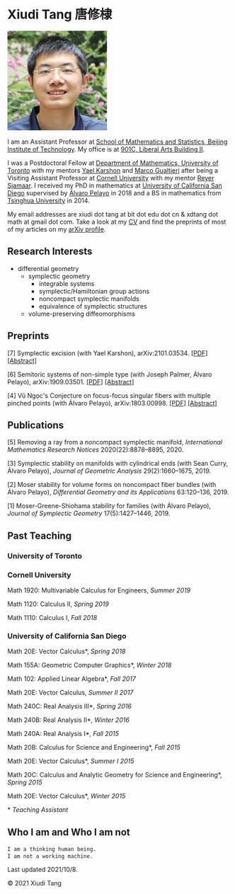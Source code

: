 # Xiudi Tang 唐修棣

![In front of Malott Hall, August 2019.](/portrait.jpg)

I am an Assistant Professor at [School of Mathematics and Statistics, Beijing Institute of Technology](https://math.bit.edu.cn/).
My office is at [901C, Liberal Arts Building II](https://www.google.com/maps/place/8PFRP5J9%2B43).

I was a Postdoctoral Fellow at [Department of Mathematics, University of Toronto](https://www.math.toronto.edu/cms/) with my mentors [Yael Karshon](http://www.math.utoronto.ca/~karshon/) and [Marco Gualtieri](http://www.math.toronto.edu/mgualt/) after being a Visiting Assistant Professor at [Cornell University](https://math.cornell.edu/) with my mentor [Reyer Sjamaar](https://math.cornell.edu/reyer-sjamaar).
I received my PhD in mathematics at [University of California San Diego](http://www.math.ucsd.edu/) supervised by [Álvaro Pelayo](https://blogs.mat.ucm.es/alvpel01/) in 2018 and a BS in mathematics from [Tsinghua University](https://www.math.tsinghua.edu.cn/) in 2014.

My email addresses are xiudi dot tang at bit dot edu dot cn & xdtang dot math at gmail dot com.
Take a look at my [CV](/cv.pdf) and find the preprints of most of my articles on my [arXiv profile](https://arxiv.org/a/tang_x_1.html).

## Research Interests

- differential geometry
  - symplectic geometry
    - integrable systems
    - symplectic/Hamiltonian group actions
    - noncompact symplectic manifolds
    - equivalence of symplectic structures
  - volume-preserving diffeomorphisms

## Preprints

[7] Symplectic excision (with Yael Karshon), arXiv:2101.03534. [[PDF]](https://arxiv.org/pdf/2101.03534.pdf) [[Abstract]](https://arxiv.org/abs/2101.03534)

[6] Semitoric systems of non-simple type (with Joseph Palmer, Álvaro Pelayo), arXiv:1909.03501. [[PDF]](https://arxiv.org/pdf/1909.03501.pdf) [[Abstract]](https://arxiv.org/abs/1909.03501)

[4] Vũ Ngọc's Conjecture on focus-focus singular fibers with multiple pinched points (with Álvaro Pelayo), arXiv:1803.00998. [[PDF]](https://arxiv.org/pdf/1803.00998.pdf) [[Abstract]](https://arxiv.org/abs/1803.00998)

## Publications

[5] Removing a ray from a noncompact symplectic manifold, *International Mathematics Research Notices* 2020(22):8878&ndash;8895, 2020.

[3] Symplectic stability on manifolds with cylindrical ends (with Sean Curry, Álvaro Pelayo), *Journal of Geometric Analysis* 29(2):1660&ndash;1675, 2019.

[2] Moser stability for volume forms on noncompact fiber bundles (with Álvaro Pelayo), *Differential Geometry and its Applications* 63:120&ndash;136, 2019.

[1] Moser-Greene-Shiohama stability for families (with Álvaro Pelayo), *Journal of Symplectic Geometry* 17(5):1427&ndash;1446, 2019.

## Past Teaching

### University of Toronto

### Cornell University

Math 1920: Multivariable Calculus for Engineers, *Summer 2019* 

Math 1120: Calculus II, *Spring 2019*

Math 1110: Calculus I, *Fall 2018*

### University of California San Diego

Math 20E: Vector Calculus\*, *Spring 2018*

Math 155A: Geometric Computer Graphics\*, *Winter 2018*

Math 102: Applied Linear Algebra\*, *Fall 2017*

Math 20E: Vector Calculus, *Summer II 2017*

Math 240C: Real Analysis III\*, *Spring 2016*

Math 240B: Real Analysis II\*, *Winter 2016*

Math 240A: Real Analysis I\*, *Fall 2015*

Math 20B: Calculus for Science and Engineering\*, *Fall 2015*

Math 20E: Vector Calculus\*, *Summer I 2015*

Math 20C: Calculus and Analytic Geometry for Science and Engineering\*, *Spring 2015*

Math 20E: Vector Calculus\*, *Winter 2015*

\* *Teaching Assistant*

## Who I am and Who I am not

    I am a thinking human being.
    I am not a working machine.

Last updated 2021/10/8.

&copy; 2021 Xiudi Tang

